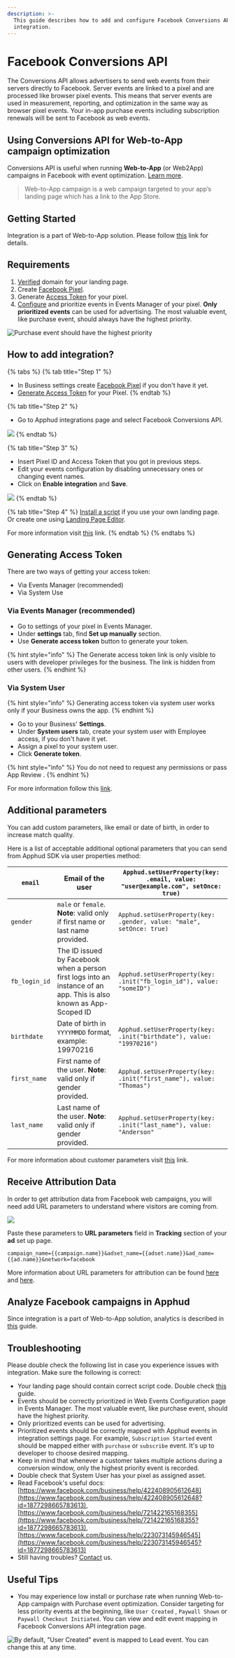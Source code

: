 ```yaml
---
description: >-
  This guide describes how to add and configure Facebook Conversions API
  integration.
---
```


# Facebook Conversions API

The Conversions API allows advertisers to send web events from their servers directly to Facebook. Server events are linked to a pixel and are processed like browser pixel events. This means that server events are used in measurement, reporting, and optimization in the same way as browser pixel events. Your in-app purchase events including subscription renewals will be sent to Facebook as web events.

## Using Conversions API for Web-to-App campaign optimization

Conversions API is useful when running **Web-to-App** (or Web2App) campaigns in Facebook with event optimization. [Learn more](https://blog.apphud.com/web-to-app-facebook-conversions-api/).

> Web-to-App campaign is a web campaign targeted to your app’s landing page which has a link to the App Store.

## Getting Started

Integration is a part of Web-to-App solution. Please follow [this](../../web-to-app/introduction.md#step-by-step-guide) link for details.

## Requirements

1. [Verified](https://developers.facebook.com/docs/sharing/domain-verification/) domain for your landing page.
2. Create [Facebook Pixel](https://business.facebook.com/settings/pixels).
3. Generate [Access Token](facebook-conversions-api.md#generating-access-token) for your pixel.
4. [Configure](https://www.facebook.com/business/help/422408905612648?id=1877298665783613) and prioritize events in Events Manager of your pixel. **Only prioritized events** can be used for advertising. The most valuable event, like purchase event, should always have the highest priority.

![Purchase event should have the highest priority](../../.gitbook/assets/events\_configuration.png)

## How to add integration?

{% tabs %}
{% tab title="Step 1" %}
* In Business settings create [Facebook Pixel](https://business.facebook.com/settings/pixels) if you don't have it yet.
* [Generate Access Token](facebook-conversions-api.md#generating-access-token) for your Pixel.
{% endtab %}

{% tab title="Step 2" %}
* Go to Apphud integrations page and select Facebook Conversions API.

![](<../../.gitbook/assets/fbconv\_integrations (1).png>)
{% endtab %}

{% tab title="Step 3" %}
* Insert Pixel ID and Access Token that you got in previous steps.
* Edit your events configuration by disabling unnecessary ones or changing event names.
* Click on **Enable integration** and **Save**.

![](../../.gitbook/assets/fbconv1.png)
{% endtab %}

{% tab title="Step 4" %}
[Install a script](../../web-to-app/script-install.md#facebook) if you use your own landing page. Or create one using [Landing Page Editor](../../web-to-app/landing-page-editor.md).

For more information visit [this](../../web-to-app/introduction.md#step-by-step-guide) link.
{% endtab %}
{% endtabs %}

## Generating Access Token

There are two ways of getting your access token:

* Via Events Manager (recommended)
* Via System Use

### Via Events Manager (recommended)

* Go to settings of your pixel in Events Manager.
* Under **settings** tab, find **Set up manually** section.
* Use **Generate access token** button to generate your token.

{% hint style="info" %}
The Generate access token link is only visible to users with developer privileges for the business. The link is hidden from other users.
{% endhint %}

### Via System User

{% hint style="info" %}
Generating access token via system user works only if your Business owns the app.
{% endhint %}

* Go to your Business' **Settings**.
* Under **System users** tab, create your system user with Employee access, if you don't have it yet.
* Assign a pixel to your system user.
* Click **Generate token**.

{% hint style="info" %}
You do not need to request any permissions or pass App Review .
{% endhint %}

For more information follow this [link](https://developers.facebook.com/docs/marketing-api/conversions-api/get-started#access-token).

## Additional parameters

You can add custom parameters, like email or date of birth, in order to increase match quality.

Here is a list of acceptable additional optional parameters that you can send from Apphud SDK via user properties method:

| `email`       | Email of the user                                                                                                  | `Apphud.setUserProperty(key: .email, value: "user@example.com", setOnce: true)` |
| ------------- | ------------------------------------------------------------------------------------------------------------------ | ------------------------------------------------------------------------------- |
| `gender`      | `male` or `female`. **Note**: valid only if first name or last name provided.                                      | `Apphud.setUserProperty(key: .gender, value: "male", setOnce: true)`            |
| `fb_login_id` | The ID issued by Facebook when a person first logs into an instance of an app. This is also known as App-Scoped ID | `Apphud.setUserProperty(key: .init("fb_login_id"), value: "someID")`            |
| `birthdate`   | Date of birth in `YYYYMMDD` format, example: 19970216                                                              | `Apphud.setUserProperty(key: .init("birthdate"), value: "19970216")`            |
| `first_name`  | First name of the user. **Note**: valid only if gender provided.                                                   | `Apphud.setUserProperty(key: .init("first_name"), value: "Thomas")`             |
| `last_name`   | Last name of the user. **Note**: valid only if gender provided.                                                    | `Apphud.setUserProperty(key: .init("last_name"), value: "Anderson"`             |



For more information about customer parameters visit [this](https://developers.facebook.com/docs/marketing-api/conversions-api/best-practices#baseline-requirements-for-matching) link.

## Receive Attribution Data

In order to get attribution data from Facebook web campaigns, you will need add URL parameters to understand where visitors are coming from.

![](../../.gitbook/assets/ads\_manager.jpg)

Paste these parameters to **URL parameters** field in **Tracking** section of your **ad** set up page.

`campaign_name={{campaign.name}}&adset_name={{adset.name}}&ad_name={{ad.name}}&network=facebook`

More information about URL parameters for attribution can be found [here](https://www.facebook.com/business/help/2360940870872492) and [here](https://www.facebook.com/business/help/1016122818401732).

## Analyze Facebook campaigns in Apphud

Since integration is a part of Web-to-App solution, analytics is described in [this](../../web-to-app/ad-analytics.md) guide.

## Troubleshooting

Please double check the following list in case you experience issues with integration. Make sure the following is correct:

* Your landing page should contain correct script code. Double check [this](../../web-to-app/script-install.md) guide.
* Events should be correctly prioritized in Web Events Configuration page in Events Manager. The most valuable event, like purchase event, should have the highest priority.
* Only prioritized events can be used for advertising.
* Prioritized events should be correctly mapped with Apphud events in integration settings page. For example, `Subscription Started` event should be mapped either with `purchase` or `subscribe` event. It's up to developer to choose desired mapping.
* Keep in mind that whenever a customer takes multiple actions during a conversion window, only the highest priority event is recorded.
* Double check that System User has your pixel as assigned asset.
* Read Facebook's useful docs: [https://www.facebook.com/business/help/422408905612648](https://www.facebook.com/business/help/422408905612648?id=1877298665783613), [https://www.facebook.com/business/help/721422165168355](https://www.facebook.com/business/help/721422165168355?id=1877298665783613), [https://www.facebook.com/business/help/223073145946545](https://www.facebook.com/business/help/223073145946545?id=1877298665783613)
* Still having troubles? [Contact](https://apphud.com/contact) us.

## Useful Tips

* You may experience low install or purchase rate when running Web-to-App campaign with Purchase event optimization. Consider targeting for less priority events at the beginning, like `User Created` , `Paywall Shown` or `Paywall Checkout Initiated`. You can view and edit event mapping in Facebook Conversions API integration page.

![By default, "User Created" event is mapped to Lead event. You can change this at any time.](<../../.gitbook/assets/image (9).png>)

###
